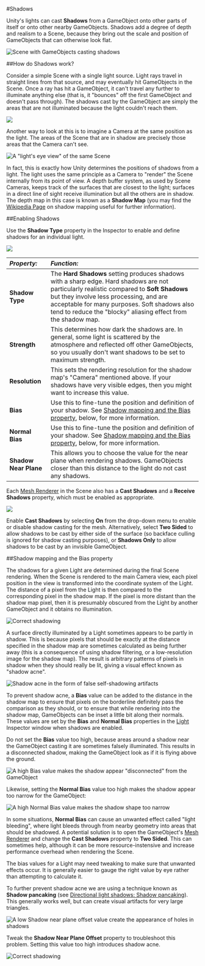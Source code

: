 #Shadows

Unity's lights can cast __Shadows__ from a GameObject onto other parts of itself or onto other nearby GameObjects. Shadows add a degree of depth and realism to a Scene, because they bring out the scale and position of GameObjects that can otherwise look flat.

![Scene with GameObjects casting shadows](../uploads/Main/ShadowIntro.png)


##How do Shadows work?

Consider a simple Scene with a single light source. Light rays travel in straight lines from that source, and may eventually hit GameObjects in the Scene. Once a ray has hit a GameObject, it can't travel any further to illuminate anything else (that is, it "bounces" off the first GameObject and doesn't pass through). The shadows cast by the GameObject are simply the areas that are not illuminated because the light couldn't reach them.

![](../uploads/Main/ShadowMapIntro.svg)

Another way to look at this is to imagine a Camera at the same position as the light. The areas of the Scene that are in shadow are precisely those areas that the Camera can't see.

![A "light's eye view" of the same Scene](../uploads/Main/ShadowLightsEyeView.svg)

In fact, this is exactly how Unity determines the positions of shadows from a light. The light uses the same principle as a Camera to "render" the Scene internally from its point of view. A depth buffer system, as used by Scene Cameras, keeps track of the surfaces that are closest to the light; surfaces in a direct line of sight receive illumination but all the others are in shadow. The depth map in this case is known as a __Shadow Map__ (you may find the [Wikipedia Page](http://en.wikipedia.org/wiki/Shadow_mapping) on shadow mapping useful for further information).


##Enabling Shadows

Use the __Shadow Type__ property in the Inspector to enable and define shadows for an individual light.

![](../uploads/Main/ShadowTypeInspector.svg)

|**_Property:_** |**_Function:_** |
|:---|:---|
|__Shadow Type__| The __Hard Shadows__ setting produces shadows with a sharp edge. Hard shadows are not particularly realistic compared to __Soft Shadows__ but they involve less processing, and are acceptable for many purposes. Soft shadows also tend to reduce the "blocky" aliasing effect from the shadow map. |
|__Strength__ | This determines how dark the shadows are. In general, some light is scattered by the atmosphere and reflected off other GameObjects, so you usually don't want shadows to be set to maximum strength. |
|__Resolution__ | This sets the rendering resolution for the shadow map's "Camera" mentioned above. If your shadows have very visible edges, then you might want to increase this value. |
|__Bias__ | Use this to fine-tune the position and definition of your shadow. See [Shadow mapping and the Bias property](#LightBias), below, for more information. |
|__Normal Bias__ | Use this to fine-tune the position and definition of your shadow. See [Shadow mapping and the Bias property](#LightBias), below, for more information. |
|__Shadow Near Plane__ | This allows you to choose the value for the near plane when rendering shadows. GameObjects closer than this distance to the light do not cast any shadows. |

Each [Mesh Renderer](class-MeshRenderer) in the Scene also has a __Cast Shadows__ and a __Receive Shadows__ property, which must be enabled as appropriate.

![](../uploads/Main/ShadowCastMeshInspector.svg)

Enable __Cast Shadows__ by selecting __On__ from the drop-down menu to enable or disable shadow casting for the mesh. Alternatively, select __Two Sided__ to allow shadows to be cast by either side of the surface (so backface culling is ignored for shadow casting purposes), or __Shadows Only__ to allow shadows to be cast by an invisible GameObject.

<a name="LightBias"></a>
##Shadow mapping and the Bias property

The shadows for a given Light are determined during the final Scene rendering. When the Scene is rendered to the main Camera view, each pixel position in the view is transformed into the coordinate system of the Light. The distance of a pixel from the Light is then compared to the corresponding pixel in the shadow map. If the pixel is more distant than the shadow map pixel, then it is presumably obscured from the Light by another GameObject and it obtains no illumination.

![Correct shadowing](../uploads/Main/ShadowBiasGood.jpg)

A surface directly illuminated by a Light sometimes appears to be partly in shadow. This is because pixels that should be exactly at the distance specified in the shadow map are sometimes calculated as being further away (this is a consequence of using shadow filtering, or a low-resolution image for the shadow map). The result is arbitrary patterns of pixels in shadow when they should really be lit, giving a visual effect known as "shadow acne".

![Shadow acne in the form of false self-shadowing artifacts](../uploads/Main/ShadowBiasAcne.jpg)

To prevent shadow acne, a __Bias__ value can be added to the distance in the shadow map to ensure that pixels on the borderline definitely pass the comparison as they should, or to ensure that while rendering into the shadow map, GameObjects can be inset a little bit along their normals. These values are set by the __Bias__ and __Normal Bias__ properties in the [Light](class-Light) Inspector window when shadows are enabled.

Do not set the __Bias__ value too high, because areas around a shadow near the GameObject casting it are sometimes falsely illuminated. This results in a disconnected shadow, making the GameObject look as if it is flying above the ground.

![A high __Bias__ value makes the shadow appear "disconnected" from the GameObject](../uploads/Main/ShadowBiasPeterPanning.jpg)

Likewise, setting the __Normal Bias__ value too high makes the shadow appear too narrow for the GameObject:

![A high __Normal Bias__ value makes the shadow shape too narrow](../uploads/Main/ShadowBiasTooThin.jpg)

In some situations, __Normal Bias__ can cause an unwanted effect called "light bleeding", where light bleeds through from nearby geometry into areas that should be shadowed. A potential solution is to open the GameObject's [Mesh Renderer](class-MeshRenderer) and change the __Cast Shadows__ property  to __Two Sided__. This can sometimes help, although it can be more resource-instensive and increase performance overhead when rendering the Scene.

The bias values for a Light may need tweaking to make sure that unwanted effects occur. It is generally easier to gauge the right value by eye rather than attempting to calculate it.

To further prevent shadow acne we are using a technique known as **Shadow pancaking** (see [Directional light shadows: Shadow pancaking](DirLightShadows)). This generally works well, but can create visual artifacts for very large triangles.

![A low __Shadow near plane offset__ value create the appearance of holes in shadows](../uploads/Main/ShadowNearOffsetTooLow.png)

Tweak the __Shadow Near Plane Offset__ property to troubleshoot this problem. Setting this value too high introduces shadow acne.

![Correct shadowing](../uploads/Main/ShadowNearOffsetOk.png)
